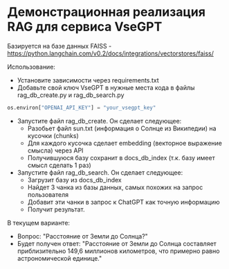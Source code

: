 # Демонстрационная реализация RAG для сервиса VseGPT

Базируется на базе данных FAISS - https://python.langchain.com/v0.2/docs/integrations/vectorstores/faiss/

Использование:
- Установите зависимости через requirements.txt
- Добавьте свой ключ VseGPT в нужные места кода в файлы rag_db_create.py и rag_db_search.py 
```python
os.environ["OPENAI_API_KEY"] = "your_vsegpt_key"
```
- Запустите файл rag_db_create. Он сделает следующее:
  - Разобьет файл sun.txt (информация о Солнце из Википедии) на кусочки (chunks)
  - Для каждого кусочка сделает embedding (векторное выражение смысла) через API
  - Получившуюся базу сохранит в docs_db_index (т.к. базу имеет смысл сделать 1 раз)
- Запустите файл rag_db_search. Он сделает следующее:
  - Загрузит базу из docs_db_index
  - Найдет 3 чанка из базы данных, самых похожих на запрос пользователя
  - Добавит эти чанки в запрос к ChatGPT как точную информацию
  - Получит результат.

В текущем варианте:
- Вопрос: "Расстояние от Земли до Солнца?"
- Будет получен ответ: "Расстояние от Земли до Солнца составляет приблизительно 149,6 миллионов километров, что примерно равно астрономической единице."